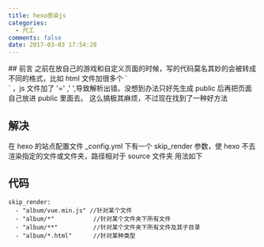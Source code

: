 ```yaml
---
title: hexo感染js
categories:
  - 尺工
comments: false
date: 2017-03-03 17:54:28
---
```

<p></p>
<!-- more -->
## 前言
之前在放自己的游戏和自定义页面的时候，写的代码莫名其妙的会被转成不同的格式，比如 html 文件加很多个 `</br>` ，js 文件加了 '=' ,' ',导致解析出错。没想到办法只好先生成 public 后再把页面自己放进 public 里面去。
这么搞极其麻烦，不过现在找到了一种好方法

## 解决
在 hexo 的站点配置文件 _config.yml 下有一个 skip_render 参数，使 hexo 不去渲染指定的文件或文件夹，路径相对于 source 文件夹
用法如下

## 代码
```
skip_render:
  - "album/vue.min.js" //针对某个文件
  - "album/*"			//针对某个文件夹下所有文件
  - "album/**"			//针对某个文件夹下所有文件及其子目录
  - "album/*.html"		//针对某种类型
```

